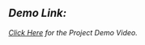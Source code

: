 
## _**Demo Link:**_
_[Click Here](https://drive.google.com/file/d/14ubo7554wJ_6HI81jds3hXVypTj5o5Wb/view) for the Project Demo Video._
        
